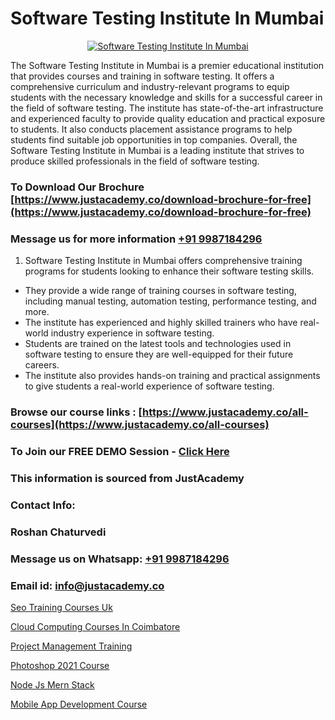 # Software Testing Institute In Mumbai

<p align="center">
  <a href="https://justacademy.co/program-detail/software-testing">
    <img src="https://justacademy.co/storage2/program_images/1704700438.webp" alt="Software Testing Institute In Mumbai">
  </a>
</p>


The Software Testing Institute in Mumbai is a premier educational institution that provides courses and training in software testing. It offers a comprehensive curriculum and industry-relevant programs to equip students with the necessary knowledge and skills for a successful career in the field of software testing. The institute has state-of-the-art infrastructure and experienced faculty to provide quality education and practical exposure to students. It also conducts placement assistance programs to help students find suitable job opportunities in top companies. Overall, the Software Testing Institute in Mumbai is a leading institute that strives to produce skilled professionals in the field of software testing.
### To Download Our Brochure [https://www.justacademy.co/download-brochure-for-free](https://www.justacademy.co/download-brochure-for-free)
### Message us for more information [+91 9987184296](https://api.whatsapp.com/send?phone=919987184296)
1) Software Testing Institute in Mumbai offers comprehensive training programs for students looking to enhance their software testing skills.
- They provide a wide range of training courses in software testing, including manual testing, automation testing, performance testing, and more.
- The institute has experienced and highly skilled trainers who have real-world industry experience in software testing.
- Students are trained on the latest tools and technologies used in software testing to ensure they are well-equipped for their future careers.
- The institute also provides hands-on training and practical assignments to give students a real-world experience of software testing.

### Browse our course links : [https://www.justacademy.co/all-courses](https://www.justacademy.co/all-courses) 
### To Join our FREE DEMO Session - [Click Here](https://www.justacademy.co/register-for-course-demo)


### This information is sourced from JustAcademy
### Contact Info:
### Roshan Chaturvedi
### Message us on Whatsapp: [+91 9987184296](https://api.whatsapp.com/send?phone=919987184296)
### Email id: [info@justacademy.co](mailto:info@justacademy.co)
                
[Seo Training Courses Uk](https://www.linkedin.com/pulse/seo-training-courses-uk-justacademy-london-cvraf?trackingId=5cboM7XLeVnQxfA%2BvyU72A%3D%3D&lipi=urn%3Ali%3Apage%3Ad_flagship3_company_admin%3BosK2%2F2EMSuK0OJgUxbYcDg%3D%3D)

[Cloud Computing Courses In Coimbatore](https://www.linkedin.com/pulse/cloud-computing-courses-coimbatore-justacademy-boston-ngubc?trackingId=hSYmyh3iXUemOr1hf8anBQ%3D%3D&lipi=urn%3Ali%3Apage%3Ad_flagship3_company_admin%3BkPVrWTfFTkmAnpxdswF1RA%3D%3D)

[Project Management Training](https://medium.com/@abhidnya.1068/project-management-training-96265391f849)

[Photoshop 2021 Course](https://medium.com/@shivamja27/photoshop-2021-course-cd278e2fea6b)

[Node Js Mern Stack](https://justacademyin.github.io/Articles/Node-Js-Mern-Stack)

[Mobile App Development Course](https://justacademyin.github.io/Articles/Mobile-App-Development-Course)


